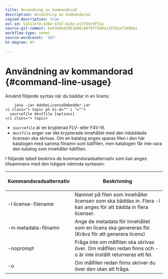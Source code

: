 ```yaml
---
title: Användning av kommandorad
description: Användning av kommandorad
copied-description: true
exl-id: 51b11ef8-438e-4747-be3e-e1774dc9f31a
source-git-commit: be43bbbd1051886c8979ff590a3197b2a7249b6a
workflow-type: tm+mt
source-wordcount: '167'
ht-degree: 0%

---
```


# Användning av kommandorad {#command-line-usage}

Använd följande syntax när du bäddar in en licens:

```
    java -jar AdobeLicenseEmbedder.jar  
<i class="+ topic ph hi-d="" i "="">
  sourcefile destfile [options] 
</i class="+ topic>
```

* `sourcefile` är en krypterad FLV- eller F4V-fil.
* `destfile` anger var det krypterade innehållet med den inbäddade licensen ska skrivas. Om en katalog anges sparas filen i den här katalogen med samma filnamn som källfilen, men katalogen får inte vara den katalog som innehåller källfilen.

I följande tabell beskrivs de kommandoradsalternativ som kan anges tillsammans med den tidigare nämnda syntaxen:

<table frame="all" colsep="1" rowsep="1" class="+ topic/table adobe-d/table " id="table_hnl_2sy_n4"> 
 <thead class="- topic/thead "> 
  <tr rowsep="1" class="- topic/row "> 
   <th colname="1" class="- topic/entry entry"> <p class="- topic/p ">Kommandoradsalternativ </p> </th> 
   <th colname="2" class="- topic/entry entry"> <p class="- topic/p ">Beskrivning </p> </th> 
  </tr> 
 </thead>
 <tbody class="- topic/tbody "> 
  <tr rowsep="1" class="- topic/row "> 
   <td colname="1" class="- topic/entry "> <span class="+ topic/ph pr-d/codeph codeph"> -l license-filename </span> </td> 
   <td colname="2" class="- topic/entry "> Namnet på filen som innehåller licensen som ska bäddas in. Flera <span class="codeph"> -l </span> kan anges för att bädda in flera licenser. </td> 
  </tr> 
  <tr rowsep="1" class="- topic/row "> 
   <td colname="1" class="- topic/entry "> <span class="+ topic/ph pr-d/codeph codeph"> -m metadata-filnamn </span> </td> 
   <td colname="2" class="- topic/entry "> Ange de metadata för innehållet som en licens ska genereras för. (Krävs för att generera licens) </td> 
  </tr> 
  <tr rowsep="1" class="- topic/row "> 
   <td colname="1" class="- topic/entry "> <span class="codeph"> -noprompt </span> </td> 
   <td colname="2" class="- topic/entry "> Fråga inte om målfilen ska skrivas över. Om målfilen redan finns och <span class="codeph"> -o </span> är inte inställt returneras ett fel. </td> 
  </tr> 
  <tr rowsep="0" class="- topic/row "> 
   <td colname="1" class="- topic/entry "> <span class="codeph"> -o </span> </td> 
   <td colname="2" class="- topic/entry "> Om målfilen redan finns skriver du över den utan att fråga. </td> 
  </tr> 
 </tbody> 
</table>
